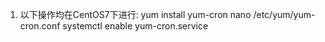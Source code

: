 1. 以下操作均在CentOS7下进行:
    yum install yum-cron
    nano /etc/yum/yum-cron.conf
    systemctl enable yum-cron.service